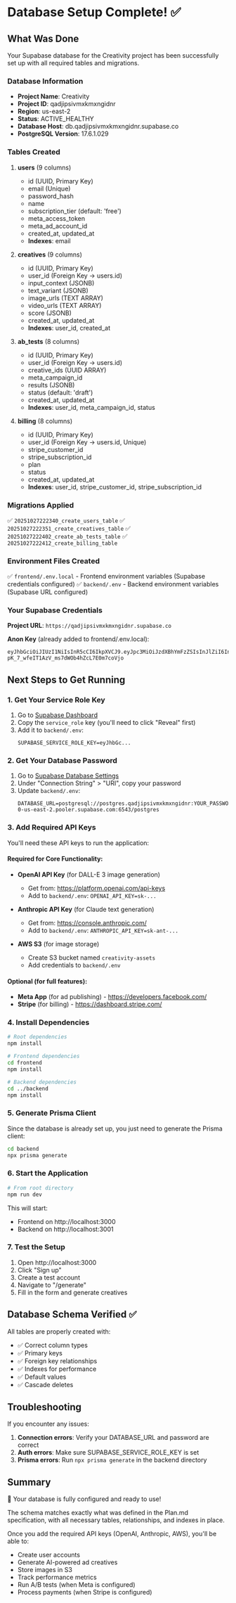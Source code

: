 # Database Setup Complete! ✅

## What Was Done

Your Supabase database for the Creativity project has been successfully set up with all required tables and migrations.

### Database Information
- **Project Name**: Creativity
- **Project ID**: qadjipsivmxkmxngidnr
- **Region**: us-east-2
- **Status**: ACTIVE_HEALTHY
- **Database Host**: db.qadjipsivmxkmxngidnr.supabase.co
- **PostgreSQL Version**: 17.6.1.029

### Tables Created

1. **users** (9 columns)
   - id (UUID, Primary Key)
   - email (Unique)
   - password_hash
   - name
   - subscription_tier (default: 'free')
   - meta_access_token
   - meta_ad_account_id
   - created_at, updated_at
   - **Indexes**: email

2. **creatives** (9 columns)
   - id (UUID, Primary Key)
   - user_id (Foreign Key → users.id)
   - input_context (JSONB)
   - text_variant (JSONB)
   - image_urls (TEXT ARRAY)
   - video_urls (TEXT ARRAY)
   - score (JSONB)
   - created_at, updated_at
   - **Indexes**: user_id, created_at

3. **ab_tests** (8 columns)
   - id (UUID, Primary Key)
   - user_id (Foreign Key → users.id)
   - creative_ids (UUID ARRAY)
   - meta_campaign_id
   - results (JSONB)
   - status (default: 'draft')
   - created_at, updated_at
   - **Indexes**: user_id, meta_campaign_id, status

4. **billing** (8 columns)
   - id (UUID, Primary Key)
   - user_id (Foreign Key → users.id, Unique)
   - stripe_customer_id
   - stripe_subscription_id
   - plan
   - status
   - created_at, updated_at
   - **Indexes**: user_id, stripe_customer_id, stripe_subscription_id

### Migrations Applied

✅ `20251027222340_create_users_table`
✅ `20251027222351_create_creatives_table`
✅ `20251027222402_create_ab_tests_table`
✅ `20251027222412_create_billing_table`

### Environment Files Created

✅ `frontend/.env.local` - Frontend environment variables (Supabase credentials configured)
✅ `backend/.env` - Backend environment variables (Supabase URL configured)

### Your Supabase Credentials

**Project URL**: `https://qadjipsivmxkmxngidnr.supabase.co`

**Anon Key** (already added to frontend/.env.local):
```
eyJhbGciOiJIUzI1NiIsInR5cCI6IkpXVCJ9.eyJpc3MiOiJzdXBhYmFzZSIsInJlZiI6InFhZGppcHNpdm14a214bmdpZG5yIiwicm9sZSI6ImFub24iLCJpYXQiOjE3NjE1OTE3OTAsImV4cCI6MjA3NzE2Nzc5MH0.7ymwE-pK_7_wfeIT1AzV_ms7dWOb4hZcL7E0m7coVjo
```

## Next Steps to Get Running

### 1. Get Your Service Role Key

1. Go to [Supabase Dashboard](https://supabase.com/dashboard/project/qadjipsivmxkmxngidnr/settings/api)
2. Copy the `service_role` key (you'll need to click "Reveal" first)
3. Add it to `backend/.env`:
   ```
   SUPABASE_SERVICE_ROLE_KEY=eyJhbGc...
   ```

### 2. Get Your Database Password

1. Go to [Supabase Database Settings](https://supabase.com/dashboard/project/qadjipsivmxkmxngidnr/settings/database)
2. Under "Connection String" > "URI", copy your password
3. Update `backend/.env`:
   ```
   DATABASE_URL=postgresql://postgres.qadjipsivmxkmxngidnr:YOUR_PASSWORD@aws-0-us-east-2.pooler.supabase.com:6543/postgres
   ```

### 3. Add Required API Keys

You'll need these API keys to run the application:

#### Required for Core Functionality:
- **OpenAI API Key** (for DALL-E 3 image generation)
  - Get from: https://platform.openai.com/api-keys
  - Add to `backend/.env`: `OPENAI_API_KEY=sk-...`

- **Anthropic API Key** (for Claude text generation)
  - Get from: https://console.anthropic.com/
  - Add to `backend/.env`: `ANTHROPIC_API_KEY=sk-ant-...`

- **AWS S3** (for image storage)
  - Create S3 bucket named `creativity-assets`
  - Add credentials to `backend/.env`

#### Optional (for full features):
- **Meta App** (for ad publishing) - https://developers.facebook.com/
- **Stripe** (for billing) - https://dashboard.stripe.com/

### 4. Install Dependencies

```bash
# Root dependencies
npm install

# Frontend dependencies
cd frontend
npm install

# Backend dependencies
cd ../backend
npm install
```

### 5. Generate Prisma Client

Since the database is already set up, you just need to generate the Prisma client:

```bash
cd backend
npx prisma generate
```

### 6. Start the Application

```bash
# From root directory
npm run dev
```

This will start:
- Frontend on http://localhost:3000
- Backend on http://localhost:3001

### 7. Test the Setup

1. Open http://localhost:3000
2. Click "Sign up"
3. Create a test account
4. Navigate to "/generate"
5. Fill in the form and generate creatives

## Database Schema Verified ✅

All tables are properly created with:
- ✅ Correct column types
- ✅ Primary keys
- ✅ Foreign key relationships
- ✅ Indexes for performance
- ✅ Default values
- ✅ Cascade deletes

## Troubleshooting

If you encounter any issues:

1. **Connection errors**: Verify your DATABASE_URL and password are correct
2. **Auth errors**: Make sure SUPABASE_SERVICE_ROLE_KEY is set
3. **Prisma errors**: Run `npx prisma generate` in the backend directory

## Summary

🎉 Your database is fully configured and ready to use!

The schema matches exactly what was defined in the Plan.md specification, with all necessary tables, relationships, and indexes in place.

Once you add the required API keys (OpenAI, Anthropic, AWS), you'll be able to:
- Create user accounts
- Generate AI-powered ad creatives
- Store images in S3
- Track performance metrics
- Run A/B tests (when Meta is configured)
- Process payments (when Stripe is configured)
